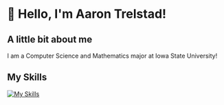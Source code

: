 # 👋 Hello, I'm Aaron Trelstad!
## A little bit about me
I am a Computer Science and Mathematics major at Iowa State University!

## My Skills
[![My Skills](https://skillicons.dev/icons?i=ts,js,py,cpp,cs,c,go,rust,java,aws,azure,react&perline=6)](https://skillicons.dev)


